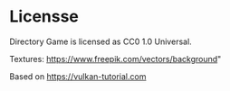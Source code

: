 # Licensse
Directory Game is licensed as CC0 1.0 Universal.

Textures:
https://www.freepik.com/vectors/background"

Based on https://vulkan-tutorial.com

